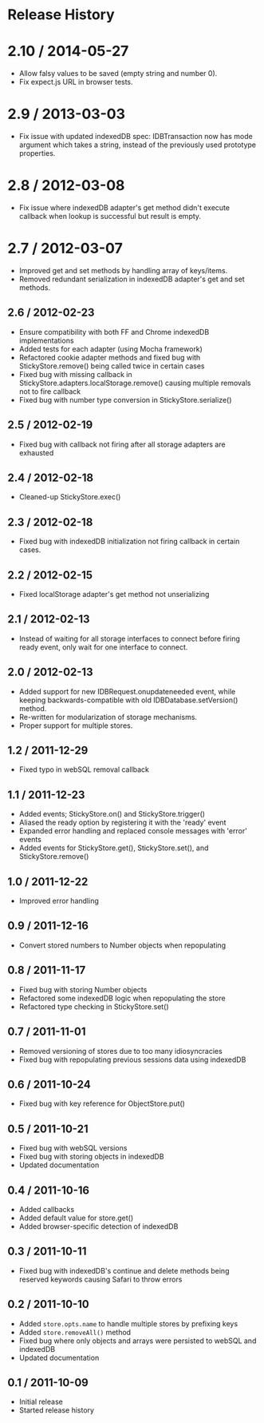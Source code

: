 # Release History

# 2.10 / 2014-05-27

* Allow falsy values to be saved (empty string and number 0).
* Fix expect.js URL in browser tests.

# 2.9 / 2013-03-03

* Fix issue with updated indexedDB spec: IDBTransaction now has mode argument
  which takes a string, instead of the previously used prototype properties.

# 2.8 / 2012-03-08

* Fix issue where indexedDB adapter's get method didn't execute callback when lookup is successful but result is empty.

# 2.7 / 2012-03-07

* Improved get and set methods by handling array of keys/items.
* Removed redundant serialization in indexedDB adapter's get and set
  methods.

## 2.6 / 2012-02-23

* Ensure compatibility with both FF and Chrome indexedDB implementations
* Added tests for each adapter (using Mocha framework)
* Refactored cookie adapter methods and fixed bug with StickyStore.remove() being called twice in certain cases
* Fixed bug with missing callback in StickyStore.adapters.localStorage.remove() causing multiple removals not to fire callback
* Fixed bug with number type conversion in StickyStore.serialize()

## 2.5 / 2012-02-19

* Fixed bug with callback not firing after all storage adapters are exhausted

## 2.4 / 2012-02-18

* Cleaned-up StickyStore.exec()

## 2.3 / 2012-02-18

* Fixed bug with indexedDB initialization not firing callback in certain
  cases.

## 2.2 / 2012-02-15

* Fixed localStorage adapter's get method not unserializing

## 2.1 / 2012-02-13

* Instead of waiting for all storage interfaces to connect before firing
  ready event, only wait for one interface to connect.

## 2.0 / 2012-02-13

* Added support for new IDBRequest.onupdateneeded event, while keeping
  backwards-compatible with old IDBDatabase.setVersion() method.
* Re-written for modularization of storage mechanisms.
* Proper support for multiple stores.

## 1.2 / 2011-12-29

* Fixed typo in webSQL removal callback

## 1.1 / 2011-12-23

* Added events; StickyStore.on() and StickyStore.trigger()
* Aliased the ready option by registering it with the 'ready' event
* Expanded error handling and replaced console messages with 'error' events
* Added events for StickyStore.get(), StickyStore.set(), and StickyStore.remove()

## 1.0 / 2011-12-22

* Improved error handling

## 0.9 / 2011-12-16

* Convert stored numbers to Number objects when repopulating

## 0.8 / 2011-11-17

* Fixed bug with storing Number objects
* Refactored some indexedDB logic when repopulating the store
* Refactored type checking in StickyStore.set()

## 0.7 / 2011-11-01

* Removed versioning of stores due to too many idiosyncracies
* Fixed bug with repopulating previous sessions data using indexedDB

## 0.6 / 2011-10-24

* Fixed bug with key reference for ObjectStore.put()

## 0.5 / 2011-10-21

* Fixed bug with webSQL versions
* Fixed bug with storing objects in indexedDB
* Updated documentation

## 0.4 / 2011-10-16

* Added callbacks
* Added default value for store.get()
* Added browser-specific detection of indexedDB

## 0.3 / 2011-10-11

* Fixed bug with indexedDB's continue and delete methods being reserved keywords causing Safari to throw errors

## 0.2 / 2011-10-10

* Added ```store.opts.name``` to handle multiple stores by prefixing keys
* Added ```store.removeAll()``` method
* Fixed bug where only objects and arrays were persisted to webSQL and indexedDB
* Updated documentation

## 0.1 / 2011-10-09

* Initial release
* Started release history
